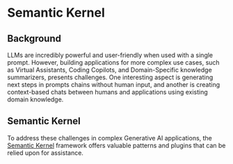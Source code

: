 # Semantic Kernel

## Background
LLMs are incredibly powerful and user-friendly when used with a single prompt. However, building applications for more complex use cases, such as Virtual Assistants, Coding Copilots, and Domain-Specific knowledge summarizers, presents challenges. One interesting aspect is generating next steps in prompts chains without human input, and another is creating context-based chats between humans and applications using existing domain knowledge.

## Semantic Kernel
To address these challenges in complex Generative AI applications, the [Semantic Kernel](https://learn.microsoft.com/en-us/semantic-kernel/overview/) framework offers valuable patterns and plugins that can be relied upon for assistance.